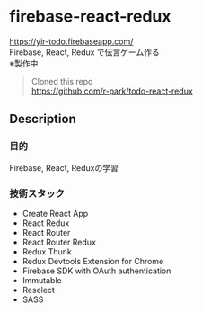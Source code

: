 # firebase-react-redux
<https://yir-todo.firebaseapp.com/>  
Firebase, React, Redux で伝言ゲーム作る  
※製作中

>Cloned this repo  
<https://github.com/r-park/todo-react-redux>


## Description
### 目的
Firebase, React, Reduxの学習

### 技術スタック
- Create React App
- React Redux
- React Router
- React Router Redux
- Redux Thunk
- Redux Devtools Extension for Chrome
- Firebase SDK with OAuth authentication
- Immutable
- Reselect
- SASS
